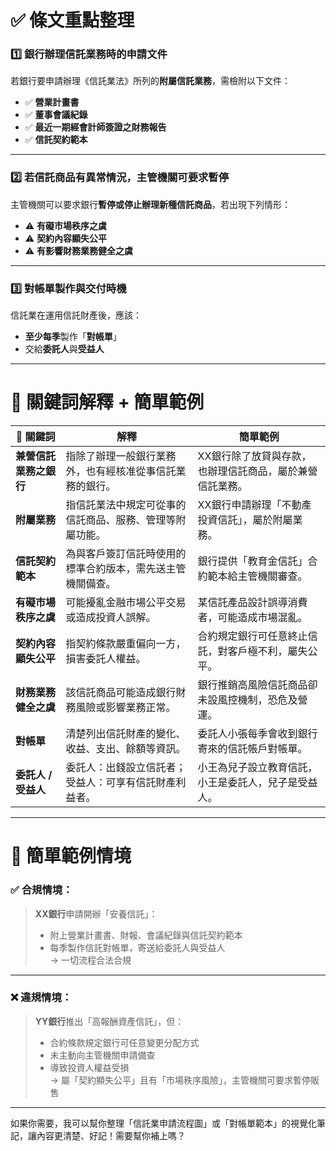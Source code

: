 # ✅ 條文重點整理

### 1️⃣ 銀行辦理信託業務時的申請文件

若銀行要申請辦理《信託業法》所列的**附屬信託業務**，需檢附以下文件：

- ✅ **營業計畫書**
- ✅ **董事會議紀錄**
- ✅ **最近一期經會計師簽證之財務報告**
- ✅ **信託契約範本**

---

### 2️⃣ 若信託商品有異常情況，主管機關可要求暫停

主管機關可以要求銀行**暫停或停止辦理新種信託商品**，若出現下列情形：

- ⚠️ **有礙市場秩序之虞**  
- ⚠️ **契約內容顯失公平**  
- ⚠️ **有影響財務業務健全之虞**

---

### 3️⃣ 對帳單製作與交付時機

信託業在運用信託財產後，應該：

- **至少每季**製作「**對帳單**」
- 交給**委託人**與**受益人**

---

# 📌 關鍵詞解釋 + 簡單範例

| 🔑 關鍵詞 | 解釋 | 簡單範例 |
|----------|------|-----------|
| **兼營信託業務之銀行** | 指除了辦理一般銀行業務外，也有經核准從事信託業務的銀行。 | XX銀行除了放貸與存款，也辦理信託商品，屬於兼營信託業務。 |
| **附屬業務** | 指信託業法中規定可從事的信託商品、服務、管理等附屬功能。 | XX銀行申請辦理「不動產投資信託」，屬於附屬業務。 |
| **信託契約範本** | 為與客戶簽訂信託時使用的標準合約版本，需先送主管機關備查。 | 銀行提供「教育金信託」合約範本給主管機關審查。 |
| **有礙市場秩序之虞** | 可能擾亂金融市場公平交易或造成投資人誤解。 | 某信託產品設計誤導消費者，可能造成市場混亂。 |
| **契約內容顯失公平** | 指契約條款嚴重偏向一方，損害委託人權益。 | 合約規定銀行可任意終止信託，對客戶極不利，屬失公平。 |
| **財務業務健全之虞** | 該信託商品可能造成銀行財務風險或影響業務正常。 | 銀行推銷高風險信託商品卻未設風控機制，恐危及營運。 |
| **對帳單** | 清楚列出信託財產的變化、收益、支出、餘額等資訊。 | 委託人小張每季會收到銀行寄來的信託帳戶對帳單。 |
| **委託人 / 受益人** | 委託人：出錢設立信託者；受益人：可享有信託財產利益者。 | 小王為兒子設立教育信託，小王是委託人，兒子是受益人。 |

---

# 🧠 簡單範例情境

### ✅ 合規情境：

> **XX銀行**申請開辦「安養信託」：  
> - 附上營業計畫書、財報、會議紀錄與信託契約範本  
> - 每季製作信託對帳單，寄送給委託人與受益人  
> → 一切流程合法合規

---

### ❌ 違規情境：

> **YY銀行**推出「高報酬資產信託」，但：  
> - 合約條款規定銀行可任意變更分配方式  
> - 未主動向主管機關申請備查  
> - 導致投資人權益受損  
> → 屬「契約顯失公平」且有「市場秩序風險」，主管機關可要求暫停販售

---

如果你需要，我可以幫你整理「信託業申請流程圖」或「對帳單範本」的視覺化筆記，讓內容更清楚、好記！需要幫你補上嗎？